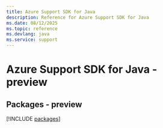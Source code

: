 ```yaml
---
title: Azure Support SDK for Java
description: Reference for Azure Support SDK for Java
ms.date: 08/12/2025
ms.topic: reference
ms.devlang: java
ms.service: support
---
```

# Azure Support SDK for Java - preview
## Packages - preview
[!INCLUDE [packages](support-index.md)]